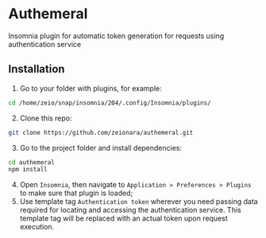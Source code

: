 # Authemeral

Insomnia plugin for automatic token generation for requests using authentication service

## Installation

1. Go to your folder with plugins, for example:

```sh
cd /home/zeio/snap/insomnia/204/.config/Insomnia/plugins/
```

2. Clone this repo:

```sh
git clone https://github.com/zeionara/authemeral.git
```

3. Go to the project folder and install dependencies:

```sh
cd authemeral
npm install
```

4. Open `Insomnia`, then navigate to `Application > Preferences > Plugins` to make sure that plugin is loaded;
5. Use template tag `Authentication token` wherever you need passing data required for locating and accessing the authentication service. This template tag will be replaced with an actual token upon request execution.
